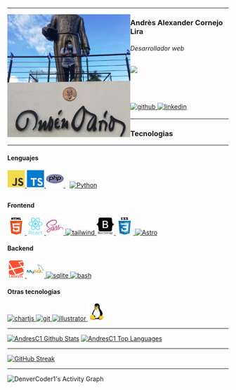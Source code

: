 
---
<p align="center">
  <img align="left" width="280" height="280" src="./static/AndresC1.jpg" />
  <p width="120" height="50" align="center">
   <h3><b>Andrès Alexander Cornejo Lira</b></h3>
   <h6>Desarrollador web</h6>
  </p>

  <p align="left">
    <img width="320" src="https://spotify-github-profile.vercel.app/api/view.svg?uid=12171091485&cover_image=true&theme=natemoo-re&show_offline=false&background_color=121212&interchange=true&bar_color=53b14f&bar_color_cover=false">
  </p>
</p>
<br/><br/><br/>

<a href="https://github.com/AndresC1" target="_blank">
<img src=https://img.shields.io/badge/github-%2324292e.svg?&style=for-the-badge&logo=github&logoColor=white alt=github style="margin-bottom: 5px;" />
</a>
<a href="https://linkedin.com/in/andres-alexander-cornejo-lira-5b4b85167" target="_blank">
<img src=https://img.shields.io/badge/linkedin-%231E77B5.svg?&style=for-the-badge&logo=linkedin&logoColor=white alt=linkedin style="margin-bottom: 5px;" />
</a>

---
<h3 align="left">Tecnologias</h3>

---
<h4 align="left">Lenguajes</h4>

<p align="left">
    <a href="https://developer.mozilla.org/en-US/docs/Web/JavaScript" target="_blank" rel="noreferrer"> <img src="https://raw.githubusercontent.com/devicons/devicon/master/icons/javascript/javascript-original.svg" alt="javascript" width="40" height="40"/>
       <a href="https://www.typescriptlang.org/" target="_blank" rel="noreferrer"> <img src="https://raw.githubusercontent.com/devicons/devicon/master/icons/typescript/typescript-original.svg" alt="typescript" width="40" height="40"/> </a>
       <a href="https://www.php.net" target="_blank" rel="noreferrer"> <img src="https://raw.githubusercontent.com/devicons/devicon/master/icons/php/php-original.svg" alt="php" width="40" height="40"/> </a>
      <a href="https://www.python.org/" target="_blank"><img style="margin: 10px" src="https://profilinator.rishav.dev/skills-assets/python-original.svg" alt="Python" height="40" /></a>
</p>


<h4 align="left">Frontend</h4>
<p align="left">
   <a href="https://www.w3.org/html/" target="_blank" rel="noreferrer"> <img src="https://raw.githubusercontent.com/devicons/devicon/master/icons/html5/html5-original-wordmark.svg" alt="html5" width="40" height="40"/> </a>
   <a href="https://reactjs.org/" target="_blank" rel="noreferrer"> <img src="https://raw.githubusercontent.com/devicons/devicon/master/icons/react/react-original-wordmark.svg" alt="react" width="40" height="40"/> </a>
   <a href="https://sass-lang.com" target="_blank" rel="noreferrer"> <img src="https://raw.githubusercontent.com/devicons/devicon/master/icons/sass/sass-original.svg" alt="sass" width="40" height="40"/> </a>
   <a href="https://tailwindcss.com/" target="_blank" rel="noreferrer"> <img src="https://www.vectorlogo.zone/logos/tailwindcss/tailwindcss-icon.svg" alt="tailwind" width="40" height="40"/> </a>
   <a href="https://getbootstrap.com" target="_blank" rel="noreferrer"> <img src="https://raw.githubusercontent.com/devicons/devicon/master/icons/bootstrap/bootstrap-plain-wordmark.svg" alt="bootstrap" width="40" height="40"/> </a>
   <a href="https://www.w3schools.com/css/" target="_blank" rel="noreferrer"> <img src="https://raw.githubusercontent.com/devicons/devicon/master/icons/css3/css3-original-wordmark.svg" alt="css3" width="40" height="40"/> </a>
   <a href="https://astro.build/" target="_blank" rel="noreferrer"> <img src="https://acldev.site/svg/AstroJS.svg" alt="Astro" width="35" height="35"/> </a>
</p>
       
<h4 align="left">Backend</h4>

<p>
   <a href="https://laravel.com/" target="_blank" rel="noreferrer"> <img src="https://raw.githubusercontent.com/devicons/devicon/master/icons/laravel/laravel-plain-wordmark.svg" alt="laravel" width="40" height="40"/> </a>
   <a href="https://www.mysql.com/" target="_blank" rel="noreferrer"> <img src="https://raw.githubusercontent.com/devicons/devicon/master/icons/mysql/mysql-original-wordmark.svg" alt="mysql" width="40" height="40"/> </a>
   <a href="https://www.sqlite.org/" target="_blank" rel="noreferrer"> <img src="https://www.vectorlogo.zone/logos/sqlite/sqlite-icon.svg" alt="sqlite" width="40" height="40"/> </a>
   <a href="https://www.gnu.org/software/bash/" target="_blank" rel="noreferrer"> <img src="https://www.vectorlogo.zone/logos/gnu_bash/gnu_bash-icon.svg" alt="bash" width="40" height="40"/> </a>
</p>
       
<h4 align="left">Otras tecnologias</h4>
<p align="left"> 
   <a href="https://www.chartjs.org" target="_blank" rel="noreferrer"> <img src="https://www.chartjs.org/media/logo-title.svg" alt="chartjs" width="40" height="40"/> </a>  
   <a href="https://git-scm.com/" target="_blank" rel="noreferrer"> <img src="https://www.vectorlogo.zone/logos/git-scm/git-scm-icon.svg" alt="git" width="40" height="40"/> </a>  
   <a href="https://www.adobe.com/in/products/illustrator.html" target="_blank" rel="noreferrer"> <img src="https://www.vectorlogo.zone/logos/adobe_illustrator/adobe_illustrator-icon.svg" alt="illustrator" width="40" height="40"/> </a> </a> 
   <a href="https://www.linux.org/" target="_blank" rel="noreferrer"> <img src="https://raw.githubusercontent.com/devicons/devicon/master/icons/linux/linux-original.svg" alt="linux" width="40" height="40"/> </a> 
    </p>

---

<a href="https://github.com/anuraghazra/github-readme-stats"><img alt="AndresC1 Github Stats" src="https://denvercoder1-github-readme-stats.vercel.app/api/?username=andresc1&show_icons=true&include_all_commits=true&count_private=true&theme=react&hide_border=true&bg_color=1F222E&title_color=F85D7F&icon_color=F8D866&locale=es" height="192px"/></a>
  <a href="https://github.com/anuraghazra/github-readme-stats"><img alt="AndresC1 Top Languages" src="https://denvercoder1-github-readme-stats.vercel.app/api/top-langs/?username=andresc1&langs_count=8&layout=compact&theme=react&hide_border=true&bg_color=1F222E&title_color=F85D7F&icon_color=F8D866&hide=Jupyter%20Notebook,Roff&locale=es" height="192px"/></a>
  
---

[![GitHub Streak](https://streak-stats.demolab.com?user=AndresC1&theme=highcontrast&border_radius=14&locale=es_NI&date_format=M%20j%5B%2C%20Y%5D&card_width=1000&fire=EB3434&sideNums=EBC634)](https://git.io/streak-stats)

---

<img alt="DenverCoder1's Activity Graph" src="https://github-readme-activity-graph.vercel.app/graph/?username=andresc1&bg_color=1F222E&color=25d865&line=fb8c00&point=FFFFFF&hide_border=true" />
